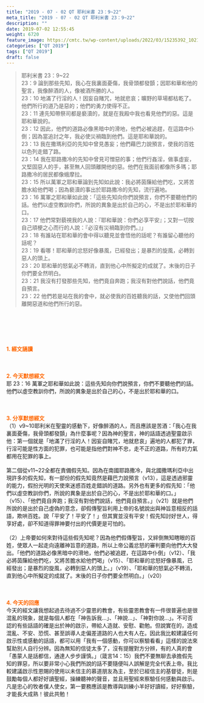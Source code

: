 ```yaml
---
title: "2019 - 07 - 02 QT 耶利米書 23：9~22"
meta_title: "2019 - 07 - 02 QT 耶利米書 23：9~22"
description: ""
date: 2019-07-02 12:55:45
weight: 6720
feature_image: https://cmtc.tw/wp-content/uploads/2022/03/15235392_10211799862337740_180693556567566654_o-1.webp
categories: ["QT 2019"]
tags: ["QT 2019"]
draft: false
---
```


<blockquote>耶利米書 23：9~22<br />
23：9 論到那些先知，我心在我裏面憂傷，我骨頭都發顫；因耶和華和他的聖言，我像醉酒的人，像被酒所勝的人。<br />
23：10 地滿了行淫的人！因妄自賭咒，地就悲哀；曠野的草場都枯乾了。他們所行的道乃是惡的；他們的勇力使得不正。<br />
23：11 連先知帶祭司都是褻瀆的，就是在我殿中我也看見他們的惡。這是耶和華說的。<br />
23：12 因此，他們的道路必像黑暗中的滑地，他們必被追趕，在這路中仆倒；因為當追討之年，我必使災禍臨到他們。這是耶和華說的。<br />
23：13 我在撒瑪利亞的先知中曾見愚妄；他們藉巴力說預言，使我的百姓以色列走錯了路。<br />
23：14 我在耶路撒冷的先知中曾見可憎惡的事；他們行姦淫，做事虛妄，又堅固惡人的手，甚至無人回頭離開他的惡。他們在我面前都像所多瑪；耶路撒冷的居民都像蛾摩拉。<br />
23：15 所以萬軍之耶和華論到先知如此說：我必將茵蔯給他們吃，又將苦膽水給他們喝；因為褻瀆的事出於耶路撒冷的先知，流行遍地。<br />
23：16 萬軍之耶和華如此說：「這些先知向你們說預言，你們不要聽他們的話。他們以虛空教訓你們，所說的異象是出於自己的心，不是出於耶和華的口。<br />
23：17 他們常對藐視我的人說：『耶和華說：你們必享平安』；又對一切按自己頑梗之心而行的人說：『必沒有災禍臨到你們。』」<br />
23：18 有誰站在耶和華的會中得以聽見並會悟他的話呢？有誰留心聽他的話呢？<br />
23：19 看哪！耶和華的忿怒好像暴風，已經發出；是暴烈的旋風，必轉到惡人的頭上。<br />
23：20 耶和華的怒氣必不轉消，直到他心中所擬定的成就了。末後的日子你們要全然明白。<br />
23：21 我沒有打發那些先知，他們竟自奔跑；我沒有對他們說話，他們竟自預言。<br />
23：22 他們若是站在我的會中，就必使我的百姓聽我的話，又使他們回頭離開惡道和他們所行的惡。</blockquote><br />
&nbsp;<br />
<br />
&nbsp;<br />
<br />
<span style="color: #ff6600;"><strong>1. </strong><strong>經文誦讀</strong></span><br />
<br />
<span style="color: #ff6600;"><strong> </strong></span><br />
<br />
<span style="color: #ff6600;"><strong>2. 今天默想</strong><strong>經文<br />
</strong></span>耶 23：16 萬軍之耶和華如此說：這些先知向你們說預言，你們不要聽他們的話。他們以虛空教訓你們，所說的異象是出於自己的心，不是出於耶和華的口。<br />
<br />
&nbsp;<br />
<br />
<span style="color: #ff6600;"><strong>3. 分享默想經文<br />
</strong></span>（1）v9~10耶利米在聖靈的感動下，好像醉酒的人，而且應該是苦酒：「我心在我裏面憂傷，我骨頭都發顫」為什麼事呢？因為神的聖言，神的話語透過聖靈啟示他：第一個就是「地滿了行淫的人！因妄自賭咒，地就悲哀」遍地的人都犯了罪，行淫可能是性方面的犯罪，也可能是指他們對神不忠，走不正的道路，所有的力氣都用在犯罪的事上。<br />
<br />
第二個從v11~22全都在責備假先知。因為在南國耶路撒冷，與北國撒瑪利亞中出現許多的假先知，有一部份的假先知竟然是藉巴力說預言（v13），這是透過邪靈的能力，假扮光明的天使來迷惑百姓走錯誤的道路。另外也有更多的假先知：「他們以虛空教訓你們，所說的異象是出於自己的心，不是出於耶和華的口。」（v15）、「他們竟自奔跑；我沒有對他們說話，他們竟自預言。」（v21）就是他們所說的是出於自己虛偽的意念，卻假傳聖旨利用上帝的名號說出與神旨意相反的話語，欺哄百姓。說「平安了！平安了！」但其實並沒有平安！假先知討好世人，得享好處，卻不知道得罪神要付出的代價更是可怕的。<br />
<br />
（2）上帝要如何來對待這些假先知呢？因為他們假傳聖旨，又絆倒無知瞎眼的百姓，使眾人一起走向遠離神旨意的道路，所以上帝公義忿怒的審判要向他們大大發出。「他們的道路必像黑暗中的滑地，他們必被追趕，在這路中仆倒」（v12）、「我必將茵蔯給他們吃，又將苦膽水給他們喝」（v15）、「耶和華的忿怒好像暴風，已經發出；是暴烈的旋風，必轉到惡人的頭上。」（v19）、「耶和華的怒氣必不轉消，直到他心中所擬定的成就了。末後的日子你們要全然明白。」（v20）<br />
<br />
&nbsp;<br />
<br />
<span style="color: #ff6600;"><strong>4. 今天的回應<br />
</strong></span>今天的經文讓我想起過去待過不少靈恩的教會，有些靈恩教會有一件很普遍也是很混亂的現象，就是每個人都在「神告訴我…」、「神說…」、「神對你說…」。不可否認的有些話語的確是出於神的啟示，帶給人造就、安慰、勸勉。但說實在的，造成混亂、不安、恐慌、甚至誤導人走偏差道路的人也大有人在。因此我比較建議任何啟示性或感動的話語，都可以用「我有一個感動，你可以察驗看看」這樣的說法來幫助別人自行分辨。因為無知的信徒太多了，沒有提醒對方分辨，有的人真的會「愚蒙人是話都信，通達人步步謹慎。」（箴言14：15）我們不要無聊去承擔假先知的罪惡，所以要非常小心我們所說的話不要隨便叫人誤解是完全代表上帝。我比較建議啟示性恩賜的使用以未信主的慕道朋友為主，至於已經信主的基督徒，則是鼓勵每個人都好好讀聖經，操練聽神的聲音，並且用聖經來察驗任何感動與啟示。凡是忠心的牧者僕人使女，第一要務應該是教導與訓練小羊好好讀經，好好察驗，才能長大成熟！彼此共勉！
        